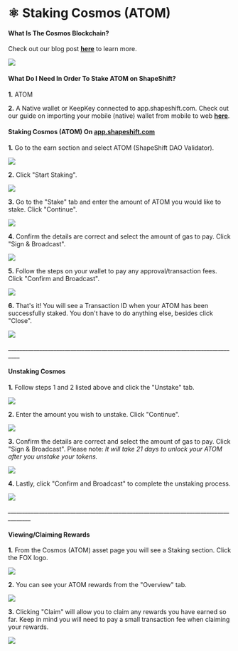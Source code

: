 # ⚛ Staking Cosmos (ATOM)

#### What Is The Cosmos Blockchain?

Check out our blog post [**here**](https://medium.com/@ShapeShift.com/shapeshift-integrates-cosmos-functionality-for-native-wallet-users-6974c03086ad) to learn more.

![](<../../.gitbook/assets/image (30).png>)

#### What Do I Need In Order To Stake ATOM on ShapeShift?

**1.** ATOM

**2.** A Native wallet or KeepKey connected to app.shapeshift.com. Check out our guide on importing your mobile (native) wallet from mobile to web [**here**](https://app.gitbook.com/s/72REb8nWCxIowqCRZG08/help-desk/app.shapeshift/import-your-seed-phrase-from-the-mobile-app-to-web).

#### Staking Cosmos (ATOM) On [**app.shapeshift.com**](https://app.shapeshift.com/dashboard)

**1.** Go to the earn section and select ATOM (ShapeShift DAO Validator).

![](<../../.gitbook/assets/image (105).png>)

**2.** Click "Start Staking".

![](<../../.gitbook/assets/image (47).png>)

**3.** Go to the "Stake" tab and enter the amount of ATOM you would like to stake. Click "Continue".

![](<../../.gitbook/assets/image (39).png>)

**4.** Confirm the details are correct and select the amount of gas to pay. Click "Sign & Broadcast".

![](<../../.gitbook/assets/image (67).png>)

**5.** Follow the steps on your wallet to pay any approval/transaction fees. Click "Confirm and Broadcast".

![](<../../.gitbook/assets/image (124).png>)

**6.** That's it! You will see a Transaction ID when your ATOM has been successfully staked. You don't have to do anything else, besides click "Close".

![](<../../.gitbook/assets/image (190).png>)

\_\_\_\_\_\_\_\_\_\_\_\_\_\_\_\_\_\_\_\_\_\_\_\_\_\_\_\_\_\_\_\_\_\_\_\_\_\_\_\_\_\_\_\_\_\_\_\_\_\_\_\_\_\_\_\_\_\_\_\_\_\_\_\_\_\_\_\_\_\_\_\_\_\_\_\_\_\_\_\_\_\_

#### Unstaking Cosmos

**1.** Follow steps 1 and 2 listed above and click the "Unstake" tab.

![](<../../.gitbook/assets/image (205).png>)

**2.** Enter the amount you wish to unstake. Click "Continue".

![](<../../.gitbook/assets/image (147).png>)

**3.** Confirm the details are correct and select the amount of gas to pay. Click "Sign & Broadcast". Please note: _It will take 21 days to unlock your ATOM after you unstake your tokens._

![](<../../.gitbook/assets/image (5) (1).png>)

**4.** Lastly, click "Confirm and Broadcast" to complete the unstaking process.

![](<../../.gitbook/assets/image (20) (1).png>)

_\_\_\_\_\_\_\_\_\_\_\_\_\_\_\_\_\_\_\_\_\_\_\_\_\_\_\_\_\_\_\_\_\_\_\_\_\_\_\_\_\_\_\_\_\_\_\_\_\_\_\_\_\_\_\_\_\_\_\_\_\_\_\_\_\_\_\_\_\_\_\_\_\_\_\_\_\_\_\_\_\_\_\_\_\_\__

#### Viewing/Claiming Rewards

**1.** From the Cosmos (ATOM) asset page you will see a Staking section. Click the FOX logo.

![](<../../.gitbook/assets/image (214).png>)

**2.** You can see your ATOM rewards from the "Overview" tab.

![](<../../.gitbook/assets/image (113).png>)

**3.** Clicking "Claim" will allow you to claim any rewards you have earned so far. Keep in mind you will need to pay a small transaction fee when claiming your rewards.

![](<../../.gitbook/assets/image (120).png>)
